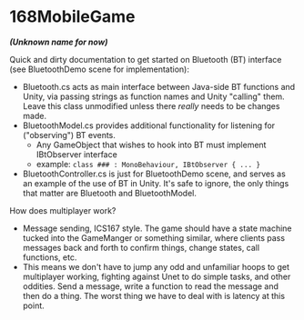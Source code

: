 # 168MobileGame

***(Unknown name for now)***

Quick and dirty documentation to get started on Bluetooth (BT) interface (see BluetoothDemo scene for implementation):
 
 - Bluetooth.cs acts as main interface between Java-side BT functions and Unity, via passing strings as function names and Unity "calling" them. Leave this class unmodified unless there *really* needs to be changes made.
 - BluetoothModel.cs provides additional functionality for listening for ("observing") BT events.
   - Any GameObject that wishes to hook into BT must implement IBtObserver interface
   - example: `class ### : MonoBehaviour, IBtObserver { ... }`
 - BluetoothController.cs is just for BluetoothDemo scene, and serves as an example of the use of BT in Unity. It's safe to ignore, the only things that matter are Bluetooth and BluetoothModel.
 
How does multiplayer work?
 - Message sending, ICS167 style. The game should have a state machine tucked into the GameManger or something similar, where clients pass messages back and forth to confirm things, change states, call functions, etc.
 - This means we don't have to jump any odd and unfamiliar hoops to get multiplayer working, fighting against Unet to do simple tasks, and other oddities. Send a message, write a function to read the message and then do a thing. The worst thing we have to deal with is latency at this point.
